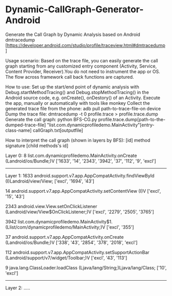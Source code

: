 # Dynamic-CallGraph-Generator-Android
Generate the Call Graph by Dynamic Analysis based on Android dmtracedump [https://developer.android.com/studio/profile/traceview.html#dmtracedump]

Usage scenario:
Based on the trace file, you can easily generate the call graph starting from any customized entry component (Activity, Service, Content Provider, Receiver).You do not need to instrument the app or OS. The flow across framework call back functions are captured.    

How to use:
  Set up the start/end point of dynamic analysis with Debug.startMethodTracing() and Debug.stopMethodTracing() in the Android source code, e.g. onCreate(), onDestory() of an Activity.
  Execute the app, manually or automatically with tools like monkey
  Collect the generated trace file from the phone: adb pull path-to-trace-file-on device
  Dump the trace file: dmtracedump -t 0 profile.trace > profile.trace.dump
  Generate the call graph: python BFS-CG.py profile.trace.dump[path-to-the-dumped-trace-file] "list.com.dynamicprofiledemo.MainActivity"[entry-class-name] callGraph.txt[outputfile]

How to interpret the call graph (shown in layers by BFS):
[id]  method signature [child methods's id]


Layer 0:
8 list.com.dynamicprofiledemo.MainActivity.onCreate (Landroid/os/Bundle;)V ['1633', '14', '2343', '3942', '37', '112', '9', 'excl']

----------------------------------------------------
Layer 1:
1633 android.support.v7.app.AppCompatActivity.findViewById (I)Landroid/view/View;    ['excl', '1694', '43']

14 android.support.v7.app.AppCompatActivity.setContentView (I)V    ['excl', '15', '43']

2343 android.view.View.setOnClickListener (Landroid/view/View$OnClickListener;)V     ['excl', '2279', '2505', '3765']

3942 list.com.dynamicprofiledemo.MainActivity$1.<init> (Llist/com/dynamicprofiledemo/MainActivity;)V ['excl', '355']

37 android.support.v7.app.AppCompatActivity.onCreate (Landroid/os/Bundle;)V        ['338', '43', '2854', '378', '2018', 'excl']

112 android.support.v7.app.AppCompatActivity.setSupportActionBar (Landroid/support/v7/widget/Toolbar;)V     ['excl', '43', '113']

9 java.lang.ClassLoader.loadClass (Ljava/lang/String;)Ljava/lang/Class;   ['10', 'excl']

----------------------------------------------------
Layer 2:
.....

